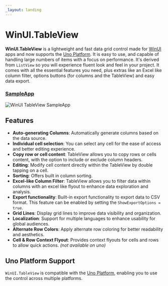 ```yaml
---
_layout: landing
---
```


<div style="max-width: 1000px; margin: auto; text-align: left">

# WinUI.TableView
**WinUI.TableView** is a lightweight and fast data grid control made for [WinUI](https://learn.microsoft.com/en-us/windows/apps/winui/winui3) apps and now supports the [Uno Platform](https://platform.uno/). It is easy to use, and capable of handling large numbers of items with a focus on performance. It's derived from `ListView` so you will experience fluent look and feel in your project. It comes with all the essential features you need, plus extras like an Excel like column filter, options buttons (for columns and the TableView) and easy data export.

### [SampleApp](https://github.com/w-ahmad/WinUI.TableView.SampleApp)
![WinUI TableView SampleApp](https://raw.githubusercontent.com/w-ahmad/WinUI.TableView.SampleApp/main/WinUI.TableView%20SampleApp.gif)

## Features
- **Auto-generating Columns**: Automatically generate columns based on the data source.
- **Individual cell selection**: You can select any cell for the ease of access and better editing experience.
- **Copy row or cell content**: TableView allows you to copy rows or cells content, with the option to include or exclude column headers.
- **Editing**: Modify cell content directly within the TableView by double tapping on a cell.
- **Sorting**: Offers built in column sorting.
- **Excel-like Column Filter**: TableView allows you to filter data within columns with an excel like flyout to enhance data exploration and analysis.
- **Export functionality**: Built-in export functionality to export data to CSV format. This feature can be enabled by setting the `ShowExportOptions = true`.
- **Grid Lines**: Display grid lines to improve data visibility and organization.
- **Localization**: Support for multiple languages to enhance usability for global audiences.
- **Alternate Row Colors**: Apply alternate row coloring for better readability and aesthetics.
- **Cell & Row Context Flyout**: Provides context flyouts for cells and rows to allow quick actions. *(not available on uno)*

## Uno Platform Support
`WinUI.TableView` is compatible with the [Uno Platform](https://platform.uno/), enabling you to use the control across multiple platforms.

</div>